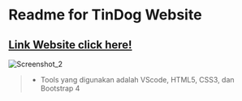 # Readme for TinDog Website

## [Link Website click here!](https://app.netlify.com/sites/practical-bhabha-3fda51/overview)

![Screenshot_2](https://user-images.githubusercontent.com/34154595/128299845-f0a68e76-16db-44c1-9093-a4502595ff58.png)

> - Tools yang digunakan adalah VScode, HTML5, CSS3, dan Bootstrap 4
